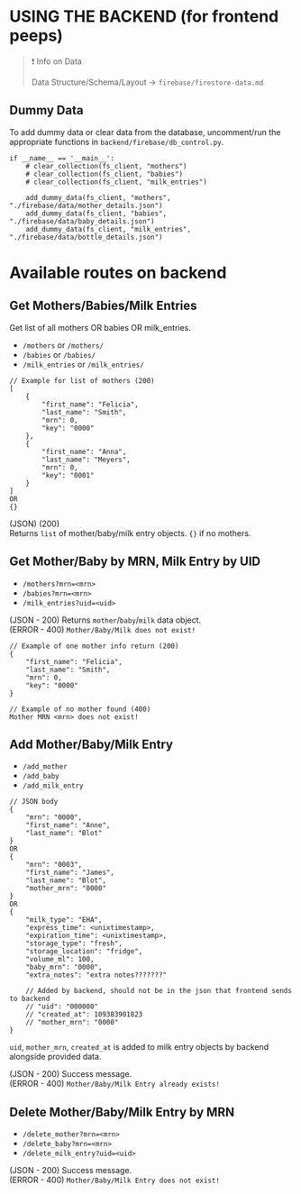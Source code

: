 # USING THE BACKEND (for frontend peeps)

> ❗️ Info on Data
>
> Data Structure/Schema/Layout -> ```firebase/firestore-data.md```

## Dummy Data
To add dummy data or clear data from the database, uncomment/run the appropriate functions in ```backend/firebase/db_control.py```.

```
if __name__ == '__main__':
    # clear_collection(fs_client, "mothers")
    # clear_collection(fs_client, "babies")
    # clear_collection(fs_client, "milk_entries")

    add_dummy_data(fs_client, "mothers", "./firebase/data/mother_details.json")
    add_dummy_data(fs_client, "babies", "./firebase/data/baby_details.json")
    add_dummy_data(fs_client, "milk_entries", "./firebase/data/bottle_details.json")
```


# Available routes on backend

## Get Mothers/Babies/Milk Entries
Get list of all mothers OR babies OR milk_entries.
- ```/mothers``` or ```/mothers/```
- ```/babies``` or ```/babies/```
- ```/milk_entries``` or ```/milk_entries/```
```
// Example for list of mothers (200)
[
    {
        "first_name": "Felicia",
        "last_name": "Smith",
        "mrn": 0,
        "key": "0000"
    },
    {
        "first_name": "Anna",
        "last_name": "Meyers",
        "mrn": 0,
        "key": "0001"
    }
]
OR 
{}
```

(JSON) (200)  
Returns ```list``` of mother/baby/milk entry objects. ```{}``` if no mothers.

## Get Mother/Baby by MRN, Milk Entry by UID

- ```/mothers?mrn=<mrn>```
- ```/babies?mrn=<mrn>```
- ```/milk_entries?uid=<uid>```

(JSON - 200) Returns ```mother```/```baby```/```milk``` data object.  
(ERROR - 400) ```Mother/Baby/Milk does not exist!```

```
// Example of one mother info return (200)
{
    "first_name": "Felicia",
    "last_name": "Smith",
    "mrn": 0,
    "key": "0000"
}
```

```
// Example of no mother found (400)
Mother MRN <mrn> does not exist!
```

## Add Mother/Baby/Milk Entry
- ```/add_mother```
- ```/add_baby```
- ```/add_milk_entry```

```
// JSON body
{
    "mrn": "0000",
    "first_name": "Anne",
    "last_name": "Blot"
}
OR
{
    "mrn": "0003",
    "first_name": "James",
    "last_name": "Blot",
    "mother_mrn": "0000"
}
OR
{
    "milk_type": "EHA",
    "express_time": <unixtimestamp>,
    "expiration_time": <unixtimestamp>,
    "storage_type": "fresh",
    "storage_location": "fridge",
    "volume_ml": 100,
    "baby_mrn": "0000",
    "extra_notes": "extra notes???????"

    // Added by backend, should not be in the json that frontend sends to backend
    // "uid": "000000"
    // "created_at": 109383901823
    // "mother_mrn": "0000"
}
```

```uid```, ```mother_mrn```, ```created_at``` is added to milk entry objects by backend alongside provided data.

(JSON - 200) Success message.  
(ERROR - 400) ```Mother/Baby/Milk Entry already exists!```

## Delete Mother/Baby/Milk Entry by MRN
- ```/delete_mother?mrn=<mrn>```
- ```/delete_baby?mrn=<mrn>```
- ```/delete_milk_entry?uid=<uid>```

(JSON - 200) Success message.  
(ERROR - 400) ```Mother/Baby/Milk Entry does not exist!```

